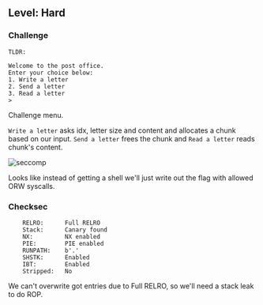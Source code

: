 ## Level: Hard

### Challenge

```
TLDR: 
```

```
Welcome to the post office.
Enter your choice below:
1. Write a letter
2. Send a letter
3. Read a letter
>
```

Challenge menu.

`Write a letter` asks idx, letter size and content and allocates a chunk based on our input. `Send a letter` frees the chunk and `Read a letter` reads chunk's content.

![seccomp](https://github.com/user-attachments/assets/35868835-403b-4362-9a24-d88ccea336c0)

Looks like instead of getting a shell we'll just write out the flag with allowed ORW syscalls. 

### Checksec

```
    RELRO:      Full RELRO
    Stack:      Canary found
    NX:         NX enabled
    PIE:        PIE enabled
    RUNPATH:    b'.'
    SHSTK:      Enabled
    IBT:        Enabled
    Stripped:   No
```

We can't overwrite got entries due to Full RELRO, so we'll need a stack leak to do ROP.



